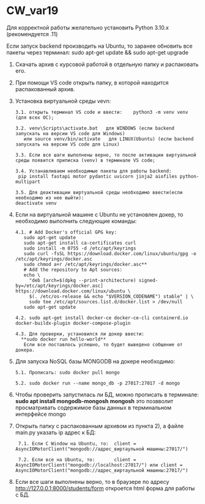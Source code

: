 # CW_var19
Для корректной работы желательно установить Python 3.10.x (рекомендуется .11)

Если запуск backend производить на Ubuntu, то заранее обновить все пакеты через терминал:   sudo apt-get update && sudo apt-get upgrade
1. Скачать архив с курсовой работой в отдельную папку и распаковать его.
2.  При помощи VS code открыть папку, в которой находится распакованный архив.
3. Установка виртуальной среды vevn:
   
       3.1. открыть терминал VS code и ввести:    python3 -m venv venv (для всех ОС);
   
       3.2. venv\Scripts\activate.bat   для WINDOWS (если backend запускать на версии VS code для Windows)
          или source venv/bin/activate   для LINUX(Ubuntu) (если backend запускать на версии VS code для Linux)
   
       3.3. Если все шаги выполнены верно, то после активации виртуальной среды появится приписка (venv) в терминале VS code;
   
       3.4. Устанавливаем необходимые пакеты для работы backend:
        pip install fastapi motor pydantic uvicorn jinja2 aiofiles python-multipart
   
       3.5. Для деактивации виртуальной среды необходимо ввести(если необходимо из нее выйти):
       deactivate venv

4. Если на виртуальной машине с Ubuntu не установлен докер, то необходимо выполнить следующие команды:

       4.1. # Add Docker's official GPG key:
          sudo apt-get update
          sudo apt-get install ca-certificates curl
          sudo install -m 0755 -d /etc/apt/keyrings
          sudo curl -fsSL https://download.docker.com/linux/ubuntu/gpg -o /etc/apt/keyrings/docker.asc
          sudo chmod a+r /etc/apt/keyrings/docker.asc**
          # Add the repository to Apt sources:
          echo \
            "deb [arch=$(dpkg --print-architecture) signed-by=/etc/apt/keyrings/docker.asc] https://download.docker.com/linux/ubuntu \
            $(. /etc/os-release && echo "$VERSION_CODENAME") stable" | \
            sudo tee /etc/apt/sources.list.d/docker.list > /dev/null
          sudo apt-get update
   
       4.2. sudo apt-get install docker-ce docker-ce-cli containerd.io docker-buildx-plugin docker-compose-plugin
   
       4.3. Для проверки, установился ли докер ввести: 
         **sudo docker run hello-world**
          Если все поставлось успешно, то будет выведено собщение от докера.

5. Для запуска NoSQL базы MONGODB на докере необходимо:
   
       5.1. Прописать: sudo docker pull mongo
   
       5.2. sudo docker run --name mongo_db -p 27017:27017 -d mongo

6. Чтобы проверить запустилась ли БД, можно прописать в терминале:
     **sudo apt install mongodb-mongosh**
     **mongosh**
     это позвволит просматривать содержимое базы данных в терминальном интерфейсе mongo

7. Открыть папку с распакованным архивом из пункта 2), а файле main.py указать ip адрес к БД:

        7.1. Если С Window на Ubuntu, то:  client = AsyncIOMotorClient("mongodb://адрес_виртаульной машины:27017/")
   
        7.2. Если все на Ubuntu, то:       client = AsyncIOMotorClient("mongodb://localhost:27017/") или client = AsyncIOMotorClient("mongodb://адрес_виртаульной машины:27017/")

8. Если все шаги выполнены верно, то в браузере по адресу http://127.0.0.1:8000/students/form откроется html форма для работы с БД.
